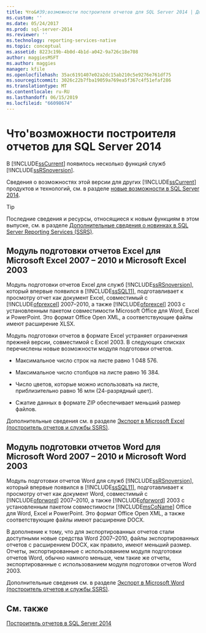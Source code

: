 ```yaml
---
title: Что&#39;возможности построителя отчетов для SQL Server 2014 | Документация Майкрософт
ms.custom: ''
ms.date: 05/24/2017
ms.prod: sql-server-2014
ms.reviewer: ''
ms.technology: reporting-services-native
ms.topic: conceptual
ms.assetid: 8223c19b-4b0d-4b1d-a042-9a726c18e708
author: maggiesMSFT
ms.author: maggies
manager: kfile
ms.openlocfilehash: 35ac6191407e02a2dc15ab210c5e9276e761df75
ms.sourcegitcommit: 3026c22b7fba19059a769ea5f367c4f51efaf286
ms.translationtype: MT
ms.contentlocale: ru-RU
ms.lasthandoff: 06/15/2019
ms.locfileid: "66098674"
---
```

# <a name="what39s-new-in-report-builder-for-sql-server-2014"></a>Что&#39;возможности построителя отчетов для SQL Server 2014
  В [!INCLUDE[ssCurrent](../includes/sscurrent-md.md)] появилось несколько функций служб [!INCLUDE[ssRSnoversion](../includes/ssrsnoversion-md.md)].  
  
 Сведения о возможностях этой версии для других [!INCLUDE[ssCurrent](../includes/sscurrent-md.md)] продуктов и технологий, см. в разделе [новые возможности в SQL Server 2014](../sql-server/what-s-new-in-sql-server-2016.md).  
  
> [!TIP]  
>  Последние сведения и ресурсы, относящиеся к новым функциям в этом выпуске, см. в разделе [Дополнительные сведения о новинках в SQL Server Reporting Services (SSRS)](https://go.microsoft.com/fwlink/?LinkId=207147).  
  
##  <a name="ExcelRenderer"></a> Модуль подготовки отчетов Excel для Microsoft Excel 2007 – 2010 и Microsoft Excel 2003  
 Модуль подготовки отчетов Excel для служб [!INCLUDE[ssRSnoversion](../includes/ssrsnoversion-md.md)], который впервые появился в [!INCLUDE[ssSQL11](../includes/sssql11-md.md)], подготавливает к просмотру отчет как документ Excel, совместимый с [!INCLUDE[ofprexcel](../includes/ofprexcel-md.md)] 2007–2010, а также [!INCLUDE[ofprexcel](../includes/ofprexcel-md.md)] 2003 с установленным пакетом совместимости Microsoft Office для Word, Excel и PowerPoint. Это формат Office Open XML, а соответствующие файлы имеют расширение XLSX.  
  
 Модуль подготовки отчетов в формате Excel устраняет ограничения прежней версии, совместимой с Excel 2003. В следующих списках перечислены новые возможности модуля подготовки отчетов.  
  
-   Максимальное число строк на листе равно 1 048 576.  
  
-   Максимальное число столбцов на листе равно 16 384.  
  
-   Число цветов, которые можно использовать на листе, приблизительно равно 16 млн (24-разрядный цвет).  
  
-   Сжатие данных в формате ZIP обеспечивает меньший размер файлов.  
  
 Дополнительные сведения см. в разделе [Экспорт в Microsoft Excel (построитель отчетов и службы SSRS)](report-builder/exporting-to-microsoft-excel-report-builder-and-ssrs.md).  
  
##  <a name="WordRenderer"></a> Модуль подготовки отчетов Word для Microsoft Word 2007 – 2010 и Microsoft Word 2003  
 Модуль подготовки отчетов Word для служб [!INCLUDE[ssRSnoversion](../includes/ssrsnoversion-md.md)], который впервые появился в [!INCLUDE[ssSQL11](../includes/sssql11-md.md)], подготавливает к просмотру отчет как документ Word, совместимый с [!INCLUDE[ofprword](../includes/ofprword-md.md)] 2007–2010, а также [!INCLUDE[ofprword](../includes/ofprword-md.md)] 2003 с установленным пакетом совместимости [!INCLUDE[msCoName](../includes/msconame-md.md)] Office для Word, Excel и PowerPoint. Это формат Office Open XML, а также соответствующие файлы имеют расширение DOCX.  
  
 В дополнение к тому, что для экспортированных отчетов стали доступными новые средства Word 2007–2010, файлы экспортированных отчетов с расширением DOCX, как правило, имеют меньший размер. Отчеты, экспортированные с использованием модуля подготовки отчетов Word, обычно намного меньше, чем такие же отчеты, экспортированные с использованием модуля подготовки отчетов Word 2003.  
  
 Дополнительные сведения см. в разделе [Экспорт в Microsoft Word (построитель отчетов и службы SSRS)](report-builder/exporting-to-microsoft-word-report-builder-and-ssrs.md).  
  
## <a name="see-also"></a>См. также  
 [Построитель отчетов в SQL Server 2014](report-builder/report-builder-in-sql-server-2016.md)  
  
  
